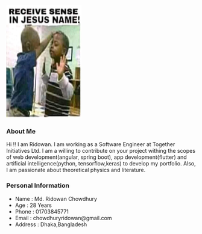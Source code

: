  <div class="row">
                <div class="col s12">
                  <div class="about-inner">
                    <div class="row">
                      <div class="col s12 m4 l3">
                        <div class="about-inner-left">
                          <img class="profile-img" src="img/profile-img1.jpg" alt="Profile Image" style="width:200px;height:300px;">
                        </div>
                      </div>
                      <div class="col s12 m8 l9">
                        <div class="about-inner-right">
                          <h3>About Me</h3>
                          <p>Hi !! I am Ridowan. I am working as a Software Engineer at Together Initiatives Ltd. I am a willing to contribute on your project withing the scopes of web development(angular, spring boot), app development(flutter) and artificial intelligence(python, tensorflow,keras) to develop my portfolio. Also, I am passionate about theoretical physics and literature.</p>
                          <div class="personal-information col s12 m12 l6">
                            <h3>Personal Information</h3>
                            <ul>
                              <li><span>Name : </span>Md. Ridowan Chowdhury </li>
                              <li><span>Age : </span>28 Years</li>
                              <li><span>Phone : </span>01703845771</li>
                              <li><span>Email : </span>chowdhuryridowan@gmail.com</li>
                              <li><span>Address : </span>Dhaka,Bangladesh</li>
                            </ul>
                          </div>
                          
                    
